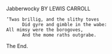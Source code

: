 Jabberwocky
BY LEWIS CARROLL

    ’Twas brillig, and the slithy toves
          Did gyre and gimble in the wabe:
    All mimsy were the borogoves,
          And the mome raths outgrabe.
    
The End.
